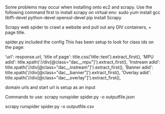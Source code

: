 Some problems may occur when installing onto ec2 and scrapy. Use the following command first to install scrapy on virtual env:
sudo yum install gcc libffi-devel python-devel openssl-devel
pip install Scrapy

Scrapy web spider to crawl a website and pull out any DIV containers, + page title. 

spider.py included the config
This has been setup to look for class ids on the page:

'url': response.url,
'title of page': title.css('title::text').extract_first(),
'MPU adid': title.xpath('//div[@class="dac__mpu"]').extract_first(),
'Instream adid': title.xpath('//div[@class="dac__instream"]').extract_first(),
'Banner adid': title.xpath('//div[@class="dac__banner"]').extract_first(),
'Overlay adid': title.xpath('//div[@class="dac__overlay"]').extract_first(),

domain urls and start url is setup as an input


Commands to use:
scrapy runspider spider.py -o outputfile.json

scrapy runspider spider.py -o outputfile.csv
